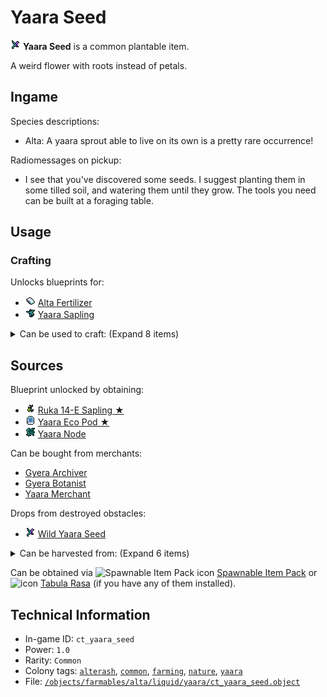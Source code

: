 # Yaara Seed

<img src="https://raw.githubusercontent.com/Ceterai/Enternia/main/objects/farmables/alta/liquid/yaara/icon.png" alt="Yaara Seed icon" loading="lazy" height="16px" width="auto" /> **Yaara Seed** is a common plantable item.

A weird flower with roots instead of petals.

## Ingame

Species descriptions:

- Alta: A yaara sprout able to live on its own is a pretty rare occurrence!

Radiomessages on pickup:

- I see that you've discovered some seeds. I suggest planting them in some tilled soil, and watering them until they grow. The tools you need can be built at a foraging table.

## Usage

### Crafting

Unlocks blueprints for:

- <img src="https://raw.githubusercontent.com/Ceterai/Enternia/main/items/active/alta/tools/fertilize/ct_alta_fertilizer.png" alt="Alta Fertilizer icon" loading="lazy" height="16px" width="auto" /> [Alta Fertilizer](https://ceterai.github.io/MyEnternia/Wiki/AltaFertilizer)
- <img src="https://raw.githubusercontent.com/Ceterai/Enternia/main/objects/farmables/alta/liquid/yaara/sapling/icon.png" alt="Yaara Sapling icon" loading="lazy" height="16px" width="auto" /> [Yaara Sapling](https://ceterai.github.io/MyEnternia/Wiki/YaaraSapling)

<details markdown="1"><summary>Can be used to craft: (Expand 8 items)</summary>

- <img src="https://raw.githubusercontent.com/Ceterai/Enternia/main/objects/farmables/alta/ground/azura/icon.png" alt="Azura Seed icon" loading="lazy" height="16px" width="auto" /> [Azura Seed](https://ceterai.github.io/MyEnternia/Wiki/AzuraSeed)
- <img src="https://raw.githubusercontent.com/Ceterai/Enternia/main/objects/farmables/alta/liquid/yaara/boosted/icon.png" alt="Boosted Yaara Sapling ★★ icon" loading="lazy" height="16px" width="auto" /> [Boosted Yaara Sapling ★★](https://ceterai.github.io/MyEnternia/Wiki/BoostedYaaraSapling)
- <img src="https://raw.githubusercontent.com/Ceterai/Enternia/main/objects/farmables/alta/ground/ceternia/icon.png" alt="Ceternia Seed icon" loading="lazy" height="16px" width="auto" /> [Ceternia Seed](https://ceterai.github.io/MyEnternia/Wiki/CeterniaSeed)
- <img src="https://raw.githubusercontent.com/Ceterai/Enternia/main/objects/farmables/alta/liquid/yaara/eco/icon.png" alt="Eco Yaara Sapling ★ icon" loading="lazy" height="16px" width="auto" /> [Eco Yaara Sapling ★](https://ceterai.github.io/MyEnternia/Wiki/EcoYaaraSapling)
- <img src="https://raw.githubusercontent.com/Ceterai/Enternia/main/objects/farmables/alta/ground/haven/icon.png" alt="Haven Bouquet Sprout icon" loading="lazy" height="16px" width="auto" /> [Haven Bouquet Sprout](https://ceterai.github.io/MyEnternia/Wiki/HavenBouquetSprout)
- <img src="https://raw.githubusercontent.com/Ceterai/Enternia/main/objects/farmables/alta/ground/turanta/icon.png" alt="Turanta Seed icon" loading="lazy" height="16px" width="auto" /> [Turanta Seed](https://ceterai.github.io/MyEnternia/Wiki/TurantaSeed)
- <img src="https://raw.githubusercontent.com/Ceterai/Enternia/main/objects/farmables/alta/liquid/yaara/pod/icon.png" alt="Yaara Eco Pod ★ icon" loading="lazy" height="16px" width="auto" /> [Yaara Eco Pod ★](https://ceterai.github.io/MyEnternia/Wiki/YaaraEcoPod)
- <img src="https://raw.githubusercontent.com/Ceterai/Enternia/main/objects/farmables/alta/liquid/yaara/sapling/icon.png" alt="Yaara Sapling icon" loading="lazy" height="16px" width="auto" /> [Yaara Sapling](https://ceterai.github.io/MyEnternia/Wiki/YaaraSapling)

</details>

## Sources

Blueprint unlocked by obtaining:

- <img src="https://raw.githubusercontent.com/Ceterai/Enternia/main/objects/farmables/alta/ground/ruka/eco/icon.png" alt="Ruka 14-E Sapling ★ icon" loading="lazy" height="16px" width="auto" /> [Ruka 14-E Sapling ★](https://ceterai.github.io/MyEnternia/Wiki/Ruka14-ESapling)
- <img src="https://raw.githubusercontent.com/Ceterai/Enternia/main/objects/farmables/alta/liquid/yaara/pod/icon.png" alt="Yaara Eco Pod ★ icon" loading="lazy" height="16px" width="auto" /> [Yaara Eco Pod ★](https://ceterai.github.io/MyEnternia/Wiki/YaaraEcoPod)
- <img src="https://raw.githubusercontent.com/Ceterai/Enternia/main/objects/biome/alterash/yaara/ct_yaara_node.png" alt="Yaara Node icon" loading="lazy" height="16px" width="auto" /> [Yaara Node](https://ceterai.github.io/MyEnternia/Wiki/YaaraNode)

Can be bought from merchants:

- [Gyera Archiver](https://ceterai.github.io/MyEnternia/Wiki/GyeraArchiver)
- [Gyera Botanist](https://ceterai.github.io/MyEnternia/Wiki/GyeraBotanist)
- [Yaara Merchant](https://ceterai.github.io/MyEnternia/Wiki/YaaraMerchant)

Drops from destroyed obstacles:

- <img src="https://raw.githubusercontent.com/Ceterai/Enternia/main/objects/farmables/alta/liquid/yaara/icon.png" alt="Wild Yaara Seed icon" loading="lazy" height="16px" width="auto" /> [Wild Yaara Seed](https://ceterai.github.io/MyEnternia/Wiki/WildYaaraSeed)

<details markdown="1"><summary>Can be harvested from: (Expand 6 items)</summary>

- <img src="https://raw.githubusercontent.com/Ceterai/Enternia/main/objects/farmables/alta/liquid/yaara/boosted/icon.png" alt="Boosted Yaara Sapling ★★ icon" loading="lazy" height="16px" width="auto" /> [Boosted Yaara Sapling ★★](https://ceterai.github.io/MyEnternia/Wiki/BoostedYaaraSapling)
- <img src="https://raw.githubusercontent.com/Ceterai/Enternia/main/objects/farmables/alta/liquid/yaara/eco/icon.png" alt="Eco Yaara Sapling ★ icon" loading="lazy" height="16px" width="auto" /> [Eco Yaara Sapling ★](https://ceterai.github.io/MyEnternia/Wiki/EcoYaaraSapling)
- <img src="https://raw.githubusercontent.com/Ceterai/Enternia/main/objects/farmables/alta/liquid/yaara/icon.png" alt="Wild Yaara Seed icon" loading="lazy" height="16px" width="auto" /> [Wild Yaara Seed](https://ceterai.github.io/MyEnternia/Wiki/WildYaaraSeed)
- <img src="https://raw.githubusercontent.com/Ceterai/Enternia/main/objects/farmables/alta/liquid/yaara/pod/icon.png" alt="Yaara Eco Pod ★ icon" loading="lazy" height="16px" width="auto" /> [Yaara Eco Pod ★](https://ceterai.github.io/MyEnternia/Wiki/YaaraEcoPod)
- <img src="https://raw.githubusercontent.com/Ceterai/Enternia/main/objects/farmables/alta/liquid/yaara/sapling/icon.png" alt="Yaara Sapling icon" loading="lazy" height="16px" width="auto" /> [Yaara Sapling](https://ceterai.github.io/MyEnternia/Wiki/YaaraSapling)
- <img src="https://raw.githubusercontent.com/Ceterai/Enternia/main/objects/farmables/alta/liquid/yaara/icon.png" alt="Yaara Seed icon" loading="lazy" height="16px" width="auto" /> [Yaara Seed](https://ceterai.github.io/MyEnternia/Wiki/YaaraSeed)

</details>

Can be obtained via <img src="https://raw.githubusercontent.com/Silverfeelin/Starbound-SpawnableItemPack/master/interface/sip/iconSmall.png" alt="Spawnable Item Pack icon" width="18" height="14"/> [Spawnable Item Pack](https://steamcommunity.com/sharedfiles/filedetails/?id=733665104) or <img src="https://steamuserimages-a.akamaihd.net/ugc/263843960696222713/3EC9A7C005541F7D577EBCB8C5736B4EFC9973D6/" alt="icon" width="8" height="12"/> [Tabula Rasa](https://community.playstarbound.com/resources/the-tabula-rasa.3222/) (if you have any of them installed).

## Technical Information

- In-game ID: `ct_yaara_seed`
- Power: `1.0`
- Rarity: `Common`
- Colony tags: [`alterash`](https://ceterai.github.io/MyEnternia/Wiki/Tags/Alterash), [`common`](https://ceterai.github.io/MyEnternia/Wiki/Tags/Common), [`farming`](https://ceterai.github.io/MyEnternia/Wiki/Tags/Farming), [`nature`](https://ceterai.github.io/MyEnternia/Wiki/Tags/Nature), [`yaara`](https://ceterai.github.io/MyEnternia/Wiki/Tags/Yaara)
- File: [`/objects/farmables/alta/liquid/yaara/ct_yaara_seed.object`](https://github.com/Ceterai/Enternia/blob/main/objects/farmables/alta/liquid/yaara/ct_yaara_seed.object)
